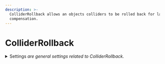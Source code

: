 ```yaml
---
description: >-
  ColliderRollback allows an objects colliders to be rolled back for lag
  compensation.
---
```


# ColliderRollback

<details>

<summary>Settings <em>are general settings related to ColliderRollback.</em></summary>

**Bounding Box** configures how a bounding box is added to the object. When set to Disabled a bounding box will not be added. Additional settings are displayed when not set to Disabled.

* **Physics Type** is which type of physics you plan on rolling back, and determines if a Physics collider is added, or Physics2D collider.
* **Bounding Box Size** determines how large of a bounding box to add. Typically a value three times larger than the world space of your object is sufficient. For example, if your object is a Vector3.one cube, this value would Vector3(3f, 3f, 3f). If an object is exceptionally fast moving consider making this larger.

**Collider Parents** are transforms you wish to send back in time when performing a rollback. For best results put your hitboxes on their own transform, which is a child of the object the hitbox is for. A setup example is provided as a demo within FishNet\Demos\ColliderRollback.

</details>

